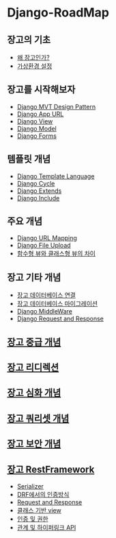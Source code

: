 # Django-RoadMap
## 장고의 기초
- <a href = "https://github.com/NohGaSeong/Django-RoadMap/blob/main/%EC%9E%A5%EA%B3%A0%EC%9D%98%20%EA%B8%B0%EC%B4%88/%EC%99%9C%20%EC%9E%A5%EA%B3%A0%EC%9D%B8%EA%B0%80%3F.md">왜 장고인가?</a>
- <a href = "https://github.com/NohGaSeong/Django-RoadMap/blob/main/%EC%9E%A5%EA%B3%A0%EC%9D%98%20%EA%B8%B0%EC%B4%88/%EA%B0%80%EC%83%81%20%ED%99%98%EA%B2%BD%20%EC%84%A4%EC%A0%95.md">가상환경 설정</a>
## 장고를 시작해보자
- <a href = "https://github.com/NohGaSeong/Django-RoadMap/blob/main/%EC%9E%A5%EA%B3%A0%EB%A5%BC%20%EC%8B%9C%EC%9E%91%ED%95%B4%EB%B3%B4%EC%9E%90/Django%20MVT%20Design%20pattern.md">Django MVT Design Pattern</a>
- <a href = "https://github.com/NohGaSeong/Django-RoadMap/blob/main/%EC%9E%A5%EA%B3%A0%EB%A5%BC%20%EC%8B%9C%EC%9E%91%ED%95%B4%EB%B3%B4%EC%9E%90/Django%20App%20URL.md">Django App URL</a>
- <a href = "https://github.com/NohGaSeong/Django-RoadMap/blob/main/%EC%9E%A5%EA%B3%A0%EB%A5%BC%20%EC%8B%9C%EC%9E%91%ED%95%B4%EB%B3%B4%EC%9E%90/Django%20view.md">Django View</a>
- <a href = "https://github.com/NohGaSeong/Django-RoadMap/blob/main/%EC%9E%A5%EA%B3%A0%EB%A5%BC%20%EC%8B%9C%EC%9E%91%ED%95%B4%EB%B3%B4%EC%9E%90/Django%20Model.md">Django Model</a>
- <a href = "https://github.com/NohGaSeong/Django-RoadMap/blob/main/%EC%9E%A5%EA%B3%A0%EB%A5%BC%20%EC%8B%9C%EC%9E%91%ED%95%B4%EB%B3%B4%EC%9E%90/Django%20Form.md">Django Forms</a>
## 템플릿 개념
- <a href = "https://github.com/NohGaSeong/Django-RoadMap/blob/main/%ED%85%9C%ED%94%8C%EB%A6%BF%20%EA%B0%9C%EB%85%90/Django%20Template%20Language.md">Django Template Language
- <a href = "https://github.com/NohGaSeong/Django-RoadMap/blob/main/%ED%85%9C%ED%94%8C%EB%A6%BF%20%EA%B0%9C%EB%85%90/Django%20Cycle.md">Django Cycle</a>
- <a href = "https://github.com/NohGaSeong/Django-RoadMap/blob/main/%ED%85%9C%ED%94%8C%EB%A6%BF%20%EA%B0%9C%EB%85%90/Django%20Extends.md">Django Extends</a>
- <a href = "https://github.com/NohGaSeong/Django-RoadMap/blob/main/%ED%85%9C%ED%94%8C%EB%A6%BF%20%EA%B0%9C%EB%85%90/Django%20Include.md">Django Include</a>
## 주요 개념
- <a href = "https://github.com/NohGaSeong/Django-RoadMap/blob/main/%EC%A3%BC%EC%9A%94%20%EA%B0%9C%EB%85%90/Django%20URL%20Mapping.md">Django URL Mapping
- <a href = "https://github.com/NohGaSeong/Django-RoadMap/blob/main/%EC%A3%BC%EC%9A%94%20%EA%B0%9C%EB%85%90/Django%20file%20upload.md">Django File Upload</a>
- <a href = "https://github.com/NohGaSeong/Django-RoadMap/blob/main/%EC%A3%BC%EC%9A%94%20%EA%B0%9C%EB%85%90/%ED%95%A8%EC%88%98%ED%98%95%20%EB%B7%B0%EC%99%80%20%ED%81%B4%EB%9E%98%EC%8A%A4%ED%98%95%20%EB%B7%B0%EC%97%90%20%EB%8C%80%ED%95%9C%20%EC%A0%95%EB%A6%AC.md">함수형 뷰와 클래스형 뷰의 차이</a>
## 장고 기타 개념
- <a href = "https://github.com/NohGaSeong/Django-RoadMap/blob/main/%EC%9E%A5%EA%B3%A0%20%EA%B8%B0%ED%83%80%20%EA%B0%9C%EB%85%90/%EC%9E%A5%EA%B3%A0%20%EB%8D%B0%EC%9D%B4%ED%84%B0%EB%B2%A0%EC%9D%B4%EC%8A%A4%20%EC%97%B0%EA%B2%B0.md">장고 데이터베이스 연결</a>
- <a href = "https://github.com/NohGaSeong/Django-RoadMap/blob/main/%EC%9E%A5%EA%B3%A0%20%EA%B8%B0%ED%83%80%20%EA%B0%9C%EB%85%90/%EC%9E%A5%EA%B3%A0%20%EB%8D%B0%EC%9D%B4%ED%84%B0%EB%B2%A0%EC%9D%B4%EC%8A%A4%20%EB%A7%88%EC%9D%B4%EA%B7%B8%EB%A0%88%EC%9D%B4%EC%85%98.md">장고 데이터베이스 마이그레이션</a>
- <a href = "https://github.com/NohGaSeong/Django-RoadMap/blob/main/%EC%9E%A5%EA%B3%A0%20%EA%B8%B0%ED%83%80%20%EA%B0%9C%EB%85%90/%EC%9E%A5%EA%B3%A0%20%EB%AF%B8%EB%93%A4%EC%9B%A8%EC%96%B4.md">Django MiddleWare</a>
- <a href = "https://github.com/NohGaSeong/Django-RoadMap/blob/main/%EC%9E%A5%EA%B3%A0%20%EA%B8%B0%ED%83%80%20%EA%B0%9C%EB%85%90/Django%20request_response.md">Django Request and Response
## 장고 중급 개념
## 장고 리디렉션 
## 장고 심화 개념
## 장고 쿼리셋 개념
## 장고 보안 개념
## 장고 RestFramework
- <a href = "https://github.com/NohGaSeong/Django-RoadMap/blob/main/%EC%9E%A5%EA%B3%A0%20RestFrameWork/Serializer%3F.md">Serializer</a>
- <a href = "https://github.com/NohGaSeong/Django-RoadMap/blob/main/%EC%9E%A5%EA%B3%A0%20RestFrameWork/DRF%20%EC%97%90%EC%84%9C%EC%9D%98%20%EC%9D%B8%EC%A6%9D%EB%B0%A9%EC%8B%9D.md">DRF에서의 인증방식</a>
- <a href = "https://github.com/NohGaSeong/Django-RoadMap/blob/main/%EC%9E%A5%EA%B3%A0%20RestFrameWork/%EC%9A%94%EC%B2%AD%20%EB%B0%8F%20%EC%9D%91%EB%8B%B5.md">Request and Response</a>
- <a href = "https://github.com/NohGaSeong/Django-RoadMap/blob/main/%EC%9E%A5%EA%B3%A0%20RestFrameWork/%ED%81%B4%EB%9E%98%EC%8A%A4%20%EA%B8%B0%EB%B0%98%20%EB%B7%B0.md">클래스 기반 view</a>
- <a href = "https://github.com/NohGaSeong/Django-RoadMap/blob/main/%EC%9E%A5%EA%B3%A0%20RestFrameWork/%EC%9D%B8%EC%A6%9D%20%EB%B0%8F%20%EA%B6%8C%ED%95%9C.md">인증 및 권한</a>
- <a href = "https://github.com/NohGaSeong/Django-RoadMap/blob/main/%EC%9E%A5%EA%B3%A0%20RestFrameWork/%EA%B4%80%EA%B3%84%20%EB%B0%8F%20%ED%95%98%EC%9D%B4%ED%8D%BC%EB%A7%81%ED%81%AC%20API.md">관계 및 하이퍼링크 API</a>

